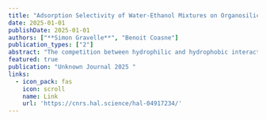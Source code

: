 ```yaml
---
title: "Adsorption Selectivity of Water-Ethanol Mixtures on Organosilica Surfaces: Role of Hydrophilicity"
date: 2025-01-01
publishDate: 2025-01-01
authors: ["**Simon Gravelle**", "Benoit Coasne"]
publication_types: ["2"]
abstract: "The competition between hydrophilic and hydrophobic interactions in water-ethanol mixtures gives rise to abnormal properties, such as the formation of an ethanol-rich surface layer at non-polar interfaces like graphite. This phenomenon, resulting from the balance between solid-liquid and liquid-liquid interactions, could benefit the development of microporous membranes for separating water-alcohol mixtures. In this study, we used molecular dynamics simulations of water-ethanol mixtures near planar organosilica surfaces, focussing on the role of surface properties in interfacial ethanol enrichment. Organosilica surfaces were chosen for their tunable hydrophobicity, achieved by varying the ratio of methyl to hydroxyl groups. Our findings reveal significant ethanol enrichment at hydrophobic organosilica surfaces decorated with methyl groups, similar to previous observations with graphite. We analyze ethanol enrichment in relation to mixture composition and surface properties, such as roughness and the spatial organization of surface groups. By demonstrating the ability of organosilica materials to preferentially adsorb ethanol over water, this work identifies a cost-effective alternative to carbon-based materials for the fabrication of filtration membranes."
featured: true
publication: "Unknown Journal 2025 "
links:
  - icon_pack: fas
    icon: scroll
    name: Link
    url: 'https://cnrs.hal.science/hal-04917234/'
---
```

